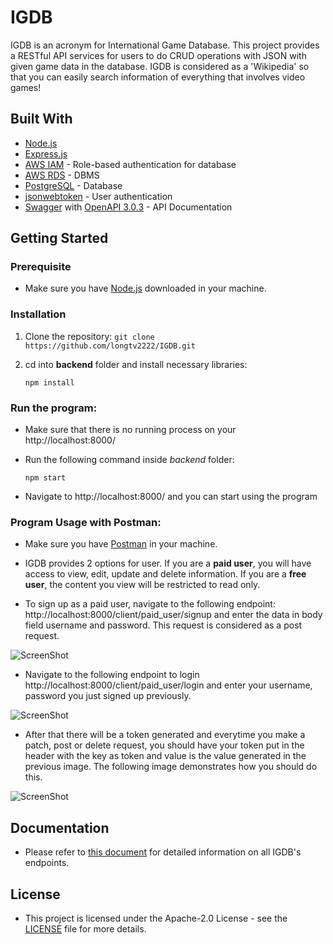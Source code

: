 # IGDB

IGDB is an acronym for International Game Database. This project provides a RESTful API services for users to do CRUD operations with JSON with given game data in the database. IGDB is considered as a 'Wikipedia' so that you can easily search information of everything that involves video games! 

## Built With
- [Node.js](https://nodejs.org/en/)
- [Express.js](https://expressjs.com/)
- [AWS IAM](https://aws.amazon.com/iam/) - Role-based authentication for database
- [AWS RDS](https://aws.amazon.com/rds/) -  DBMS
- [PostgreSQL](https://www.postgresql.org/) - Database
- [jsonwebtoken](https://www.npmjs.com/package/jsonwebtoken) - User authentication
- [Swagger](https://swagger.io/) with [OpenAPI 3.0.3](https://swagger.io/specification/) -  API Documentation 

## Getting Started

### Prerequisite
- Make sure you have [Node.js](https://nodejs.org/) downloaded in your machine.

### Installation
1. Clone the repository:
    ```git clone https://github.com/longtv2222/IGDB.git```
2. cd into __backend__ folder and install necessary libraries:

    ```npm install```

### Run the program:
* Make sure that there is no running process on your http://localhost:8000/
* Run the following command inside _backend_ folder:
  
   ``` npm start ```
   
* Navigate to http://localhost:8000/ and you can start using the program

### Program Usage with Postman:
* Make sure you have [Postman](https://www.postman.com/downloads/) in your machine.
* IGDB provides 2 options for user. If you are a __paid user__, you will have access to view, edit, update and delete information. If you are a __free user__, the content you view will be restricted to read only.

* To sign up as a paid user, navigate to the following endpoint: http://localhost:8000/client/paid_user/signup and enter the data in body field username and password. This request is considered as a post request.

![ScreenShot](/User_Usage/1.png)

* Navigate to the following endpoint to login http://localhost:8000/client/paid_user/login and enter your username, password you just signed up previously. 

![ScreenShot](/User_Usage/2.png)

* After that there will be a token generated and everytime you make a patch, post or delete request, you should have your token put in the header with the key as token and value is the value generated in the previous image. The following image demonstrates how you should do this.

![ScreenShot](/User_Usage/3.png)

## Documentation
* Please refer to [this document](https://github.com/longtv2222/IGDB/blob/master/User_Usage/Documentation.pdf) for detailed information on all IGDB's endpoints.

## License
* This project is licensed under the Apache-2.0 License - see the [LICENSE](https://github.com/longtv2222/IGDB/blob/master/LICENSE) file for more details.
